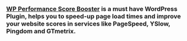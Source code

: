### [WP Performance Score Booster](http://wordpress.org/plugins/wp-performance-score-booster/) is a must have WordPress Plugin, helps you to speed-up page load times and improve your website scores in services like PageSpeed, YSlow, Pingdom and GTmetrix. 
